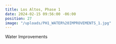 ```yaml
---
title: Los Altos, Phase 1
date: 2024-02-15 09:56:00 -06:00
position: 27
image: "/uploads/PH1_WATER%20IMPROVEMENTS_1.jpg"
---
```


Water Improvements